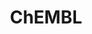 ---
bigquery: https://console.cloud.google.com/bigquery?p=patents-public-data&d=ebi_chembl&page=dataset
citation: '"The ChEMBL database in 2017." Anna Gaulton, Anne Hersey, Michał Nowotka,
  A Patrícia Bento, Jon Chambers, David Mendez, Prudence Mutowo, Francis Atkinson,
  Louisa J Bellis, Elena Cibrián-Uhalte, Mark Davies, Nathan Dedman, Anneli Karlsson,
  María Paula Magariños, John P Overington, George Papadatos, Ines Smit, Andrew R
  Leach Nucleic acids Research (2017) 45 (Database Issue), D945-D954'
contributors: European Bioinformatics Institute
cost: None
description: ChEMBL Data is a manually curated database of small molecules used in
  drug discovery, including information about existing patented drugs.
documentation: 'schema: https://www.ebi.ac.uk/chembl/db_schema


  '
last_edit: Mon, 04 Apr 2022 19:07:30 GMT
location: https://console.cloud.google.com/marketplace/product/google_patents_public_datasets/chembl
maintained_by: EMBL-EBI, an outstation of European Molecular Biology Laboratory
related_publications: '

  ChEMBL: towards direct deposition of bioassay data.


  Mendez D, Gaulton A, Bento AP, Chambers J, De Veij M, Félix E, Magariños MP, Mosquera
  JF, Mutowo P, Nowotka M, Gordillo-Marañón M, Hunter F, Junco L, Mugumbate G, Rodriguez-Lopez
  M, Atkinson F, Bosc N, Radoux CJ, Segura-Cabrera A, Hersey A, Leach AR.


  — Nucleic Acids Res. 2019; 47(D1):D930-D940. doi: 10.1093/nar/gky1075

  '
schema_fields: '[''hbd_lipinski'', ''src_compound_id'', ''doc_type'', ''class_type'',
  ''standard_value'', ''last_page'', ''assay_category'', ''record_id'', ''previous_company'',
  ''accession'', ''l4'', ''chirality'', ''target_desc'', ''pref_name'', ''relationship_type'',
  ''num_alerts'', ''alert_id'', ''substrate_record_id'', ''binding_site_comment'',
  ''activity_count'', ''assay_desc'', ''label'', ''bao_format'', ''drugind_id'', ''tax_id'',
  ''type'', ''homologue'', ''ddd_value'', ''cell_source_organism'', ''updated_on'',
  ''orig_description'', ''co_stem_id'', ''bao_id'', ''withdrawn_country'', ''strength'',
  ''patent_id'', ''structure_type'', ''assay_param_id'', ''nda_type'', ''src_short_name'',
  ''ddd_comment'', ''parent_molregno'', ''warnref_id'', ''level5'', ''protein_class_id'',
  ''warning_class'', ''updated_by'', ''drug_record_id'', ''level2'', ''ingredient'',
  ''withdrawn_flag'', ''ref_url'', ''description'', ''name'', ''confidence'', ''natural_product'',
  ''usan_stem_definition'', ''ddd_units'', ''targcomp_id'', ''warning_description'',
  ''level3'', ''cell_source_tax_id'', ''pathway_key'', ''delist_flag'', ''submission_date'',
  ''usan_substem'', ''metref_id'', ''topical'', ''standard_flag'', ''cidx'', ''alogp'',
  ''as_id'', ''assay_organism'', ''who_extra'', ''component_type'', ''num_lipinski_ro5_violations'',
  ''published_type'', ''usan_stem'', ''dosage_form'', ''protein_class_desc'', ''sitecomp_id'',
  ''hrac_code'', ''variant_id'', ''issue'', ''irac_class_id'', ''ro3_pass'', ''job_id'',
  ''start_position'', ''pubmed_id'', ''tid_fixed'', ''parent_go_id'', ''warning_type'',
  ''formulation_id'', ''full_molformula'', ''assay_source'', ''aromatic_rings'', ''publication_number'',
  ''acd_most_bpka'', ''uo_units'', ''assay_type'', ''cell_id'', ''go_id'', ''disease_efficacy'',
  ''assay_tissue'', ''smid'', ''action_type'', ''hbd'', ''class_level'', ''met_conversion'',
  ''oc_id'', ''aidx'', ''version'', ''caloha_id'', ''entity_type'', ''parenteral'',
  ''source_domain_id'', ''withdrawn_class'', ''first_page'', ''cell_source_tissue'',
  ''polymer_flag'', ''usan_year'', ''num_ro5_violations'', ''first_in_class'', ''stat'',
  ''dosed_ingredient'', ''stem_class'', ''mesh_id'', ''isoform'', ''level1_description'',
  ''met_comment'', ''enzyme_name'', ''site_id'', ''tbl'', ''smarts'', ''level4_description'',
  ''published_relation'', ''normal_range_max'', ''warning_country'', ''compound_key'',
  ''acd_most_apka'', ''mechanism_comment'', ''standard_units'', ''bto_id'', ''mw_freebase'',
  ''last_active'', ''actsm_id'', ''compsyn_id'', ''component_synonym'', ''assay_strain'',
  ''end_position'', ''qudt_units'', ''black_box_warning'', ''relationship_desc'',
  ''idx'', ''downgraded'', ''usan_stem_id'', ''efo_id'', ''annotation'', ''std_act_id'',
  ''enzyme_tid'', ''priority'', ''l7'', ''title'', ''doc_id'', ''level2_description'',
  ''mecref_id'', ''research_stem'', ''canonical_smiles'', ''efo_term'', ''standard_upper_value'',
  ''organism'', ''predbind_id'', ''definition'', ''alert_set_id'', ''entity_id'',
  ''target_mapping'', ''synonyms'', ''level3_description'', ''cell_description'',
  ''qed_weighted'', ''toid'', ''doi'', ''who_name'', ''le'', ''sequence_md5sum'',
  ''applicant_full_name'', ''relation'', ''src_description'', ''therapeutic_flag'',
  ''bao_endpoint'', ''normal_range_min'', ''molecular_species'', ''warning_year'',
  ''assay_class_id'', ''mol_hrac_id'', ''rgid'', ''alert_name'', ''cx_logp'', ''prediction_method'',
  ''molregno'', ''standard_relation'', ''selectivity_comment'', ''mec_id'', ''assay_id'',
  ''confidence_score'', ''set_name'', ''units'', ''hrac_class_id'', ''abstract'',
  ''domain_type'', ''mol_atc_id'', ''level4'', ''mesh_heading'', ''route'', ''mc_target_type'',
  ''authors'', ''tid'', ''metabolite_record_id'', ''l1'', ''result_flag'', ''company'',
  ''heavy_atoms'', ''drug_substance_flag'', ''atc_code'', ''full_mwt'', ''db_version'',
  ''mol_irac_id'', ''targrel_id'', ''ref_id'', ''product_id'', ''hba_lipinski'', ''pchembl_value'',
  ''availability_type'', ''helm_notation'', ''potential_duplicate'', ''frac_code'',
  ''parent_type'', ''mc_target_name'', ''max_phase_for_ind'', ''cell_name'', ''prodrug'',
  ''assay_tax_id'', ''mechanism_of_action'', ''patent_expire_date'', ''mol_frac_id'',
  ''level1'', ''molecule_type'', ''mutation'', ''active_ingredient'', ''cx_most_apka'',
  ''syn_type'', ''max_phase'', ''ddd_id'', ''src_id'', ''pathway_id'', ''prod_pat_id'',
  ''patent_use_code'', ''withdrawn_year'', ''source'', ''molsyn_id'', ''met_id'',
  ''mc_target_accession'', ''res_stem_id'', ''assay_test_type'', ''log_id'', ''domain_description'',
  ''aspect'', ''parameter_type'', ''innovator_company'', ''published_value'', ''cx_logd'',
  ''trade_name'', ''molfile'', ''direct_interaction'', ''tissue_id'', ''status'',
  ''related_tid'', ''mc_tax_id'', ''molecular_mechanism'', ''rtb'', ''activity_comment'',
  ''major_class'', ''db_source'', ''acd_logp'', ''ridx'', ''chembl_id'', ''published_units'',
  ''active_molregno'', ''protclasssyn_id'', ''inorganic_flag'', ''subgroup'', ''component_id'',
  ''creation_date'', ''indication_class'', ''cellosaurus_id'', ''l3'', ''oral'', ''l6'',
  ''year'', ''hba'', ''cpd_str_alert_id'', ''relationship'', ''target_type'', ''lle'',
  ''parent_id'', ''volume'', ''l8'', ''patent_no'', ''cx_most_bpka'', ''sequence'',
  ''ap_id'', ''drug_product_flag'', ''standard_inchi'', ''species_group_flag'', ''first_approval'',
  ''mc_organism'', ''curation_comment'', ''standard_inchi_key'', ''clo_id'', ''compd_id'',
  ''standard_text_value'', ''curated_by'', ''ass_cls_map_id'', ''text_value'', ''path'',
  ''data_validity_comment'', ''ref_type'', ''withdrawn_reason'', ''country'', ''irac_code'',
  ''uberon_id'', ''biocomp_id'', ''cell_ontology_id'', ''indref_id'', ''acd_logd'',
  ''chebi_par_id'', ''compound_name'', ''assay_cell_type'', ''approval_date'', ''warning_id'',
  ''domain_id'', ''comp_class_id'', ''comments'', ''activity_id'', ''sei'', ''psa'',
  ''mw_monoisotopic'', ''bei'', ''ad_type'', ''short_name'', ''l2'', ''assay_subcellular_fraction'',
  ''site_residues'', ''parameter_value'', ''comp_go_id'', ''protein_class_synonym'',
  ''cl_lincs_id'', ''site_name'', ''stem'', ''journal'', ''standard_type'', ''frac_class_id'',
  ''domain_name'', ''src_assay_id'', ''l5'', ''value'', ''upper_value'', ''ddd_admr'']'
shortname: chembl
tags:
- biotechnology
- health
- chemical
- bioinformatics
- medical
terms_of_use: CC BY-SA 3.0
title: ChEMBL
uuid: e232a192-965c-4ec9-904c-155b6dfe56c5
---